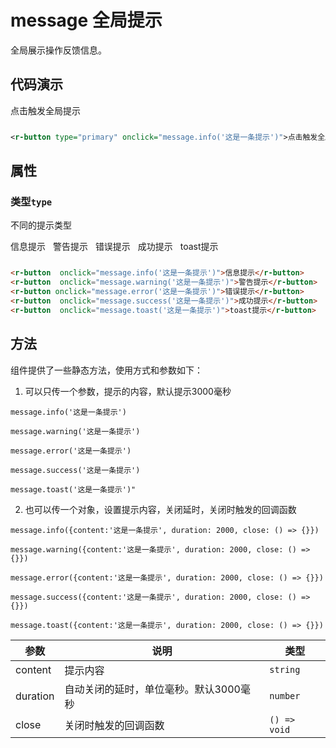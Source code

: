 # message 全局提示

全局展示操作反馈信息。

## 代码演示

<div style="display:inline-block;margin-right: 8px;margin-bottom: 12px;">
     <r-button type="primary" onclick="message.info('这是一条提示')">点击触发全局提示</r-button>
</div>


```xml
<r-button type="primary" onclick="message.info('这是一条提示')">点击触发全局提示</r-button>
```

## 属性

### 类型`type`

不同的提示类型

<div style="display:inline-block;margin-right: 8px;margin-bottom: 12px;">
     <r-button onclick="message.info('这是一条提示')">信息提示</r-button>
</div>
<div style="display:inline-block;margin-right: 8px;margin-bottom: 12px;">
     <r-button onclick="message.warning('这是一条提示')">警告提示</r-button>
</div>
<div style="display:inline-block;margin-right: 8px;margin-bottom: 12px;">
    <r-button  onclick="message.error('这是一条提示')">错误提示</r-button>
</div>
<div style="display:inline-block;margin-right: 8px;margin-bottom: 12px;">
     <r-button  onclick="message.success('这是一条提示')">成功提示</r-button>
</div>
<div style="display:inline-block;margin-right: 8px;margin-bottom: 12px;">
     <r-button  onclick="message.toast('这是一条提示')">toast提示</r-button>
</div>

```html
<r-button  onclick="message.info('这是一条提示')">信息提示</r-button>
<r-button  onclick="message.warning('这是一条提示')">警告提示</r-button>
<r-button onclick="message.error('这是一条提示')">错误提示</r-button>
<r-button  onclick="message.success('这是一条提示')">成功提示</r-button>
<r-button  onclick="message.toast('这是一条提示')">toast提示</r-button>
```

## 方法

组件提供了一些静态方法，使用方式和参数如下：
1. 可以只传一个参数，提示的内容，默认提示3000毫秒

`message.info('这是一条提示')`

`message.warning('这是一条提示')`

`message.error('这是一条提示')`

`message.success('这是一条提示')`

`message.toast('这是一条提示')"`

2. 也可以传一个对象，设置提示内容，关闭延时，关闭时触发的回调函数

`message.info({content:'这是一条提示', duration: 2000, close: () => {}})`

`message.warning({content:'这是一条提示', duration: 2000, close: () => {}})`

`message.error({content:'这是一条提示', duration: 2000, close: () => {}})`

`message.success({content:'这是一条提示', duration: 2000, close: () => {}})`

`message.toast({content:'这是一条提示', duration: 2000, close: () => {}})`


| 参数     | 说明     | 类型                                     |
| -------- | -------- | ---------------------------------------- |
| content  | 提示内容 | `string`          |
| duration | 自动关闭的延时，单位毫秒。默认3000毫秒 | `number` |
| close   | 关闭时触发的回调函数 | `() => void`                             |